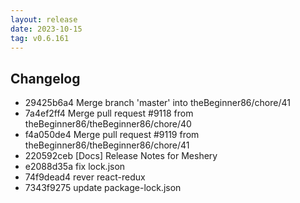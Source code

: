 ```yaml
---
layout: release
date: 2023-10-15
tag: v0.6.161
---
```


## Changelog

- 29425b6a4 Merge branch 'master' into theBeginner86/chore/41
- 7a4ef2ff4 Merge pull request #9118 from theBeginner86/theBeginner86/chore/40
- f4a050de4 Merge pull request #9119 from theBeginner86/theBeginner86/chore/41
- 220592ceb [Docs] Release Notes for Meshery
- e2088d35a fix lock.json
- 74f9dead4 rever react-redux
- 7343f9275 update package-lock.json
